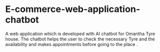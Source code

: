 # E-commerce-web-application-chatbot
A web application which is developed with AI chatbot for Omantha Tyre house. The chatbot helps the user to check the necessary Tyre and the availability and makes appointments before going to the place . 
